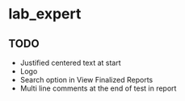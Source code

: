 # lab_expert

## TODO
- Justified centered text at start
- Logo
- Search option in View Finalized Reports
- Multi line comments at the end of test in report